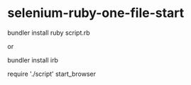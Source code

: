 # selenium-ruby-one-file-start

bundler install
ruby script.rb

or

bundler install
irb
>>>
require './script'
start_browser
